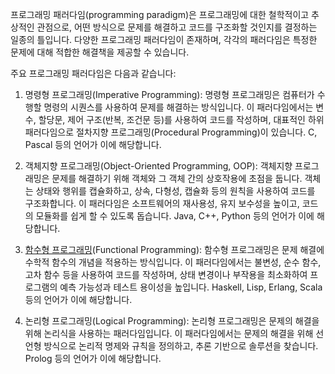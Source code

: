 프로그래밍 패러다임(programming paradigm)은 프로그래밍에 대한 철학적이고 추상적인 관점으로, 어떤 방식으로 문제를 해결하고 코드를 구조화할 것인지를 결정하는 일종의 틀입니다. 다양한 프로그래밍 패러다임이 존재하며, 각각의 패러다임은 특정한 문제에 대해 적합한 해결책을 제공할 수 있습니다.

주요 프로그래밍 패러다임은 다음과 같습니다:

1. 명령형 프로그래밍(Imperative Programming): 명령형 프로그래밍은 컴퓨터가 수행할 명령의 시퀀스를 사용하여 문제를 해결하는 방식입니다. 이 패러다임에서는 변수, 할당문, 제어 구조(반복, 조건문 등)를 사용하여 코드를 작성하며, 대표적인 하위 패러다임으로 절차지향 프로그래밍(Procedural Programming)이 있습니다. C, Pascal 등의 언어가 이에 해당합니다.

2. 객체지향 프로그래밍(Object-Oriented Programming, OOP): 객체지향 프로그래밍은 문제를 해결하기 위해 객체와 그 객체 간의 상호작용에 초점을 둡니다. 객체는 상태와 행위를 캡슐화하고, 상속, 다형성, 캡슐화 등의 원칙을 사용하여 코드를 구조화합니다. 이 패러다임은 소프트웨어의 재사용성, 유지 보수성을 높이고, 코드의 모듈화를 쉽게 할 수 있도록 돕습니다. Java, C++, Python 등의 언어가 이에 해당합니다.

3. [함수형 프로그래밍](https://github.com/weird14446/Study/tree/main/Computer%20Science/Programming%20Language%20Theory/Programming%20Paradigm/Functional%20Programming)(Functional Programming): 함수형 프로그래밍은 문제 해결에 수학적 함수의 개념을 적용하는 방식입니다. 이 패러다임에서는 불변성, 순수 함수, 고차 함수 등을 사용하여 코드를 작성하며, 상태 변경이나 부작용을 최소화하여 프로그램의 예측 가능성과 테스트 용이성을 높입니다. Haskell, Lisp, Erlang, Scala 등의 언어가 이에 해당합니다.

4. 논리형 프로그래밍(Logical Programming): 논리형 프로그래밍은 문제의 해결을 위해 논리식을 사용하는 패러다임입니다. 이 패러다임에서는 문제의 해결을 위해 선언형 방식으로 논리적 명제와 규칙을 정의하고, 추론 기반으로 솔루션을 찾습니다. Prolog 등의 언어가 이에 해당합니다.
